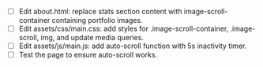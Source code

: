 - [ ] Edit about.html: replace stats section content with image-scroll-container containing portfolio images.
- [ ] Edit assets/css/main.css: add styles for .image-scroll-container, .image-scroll, img, and update media queries.
- [ ] Edit assets/js/main.js: add auto-scroll function with 5s inactivity timer.
- [ ] Test the page to ensure auto-scroll works.
